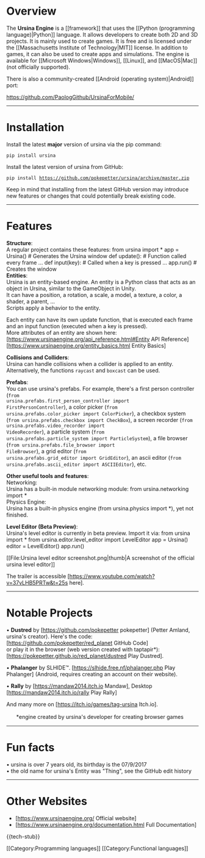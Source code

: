 # Overview

The **Ursina Engine** is a [[framework]] that uses the [[Python (programming language)|Python]] language. It allows developers to create both 2D and 3D projects. It is mainly used to create games. It is free and is licensed under the [[Massachusetts Institute of Technology|MIT]] license. In addition to games, it can also be used to create apps and simulations. The engine is available for [[Microsoft Windows|Windows]], [[Linux]], and [[MacOS|Mac]] (not officially supported).

There is also a community-created [[Android (operating system)|Android]] port:

https://github.com/PaologGithub/UrsinaForMobile/

----

# Installation

Install the latest **major** version of ursina via the pip command:

<code>pip install ursina</code>

Install the latest version of ursina from GitHub:

<code>pip install https://github.com/pokepetter/ursina/archive/master.zip</code>

Keep in mind that installing from the latest GitHub version may introduce new features or changes that could potentially break existing code.

----
# Features

**Structure**:<br>
A regular project contains these features: 
<syntaxhighlight lang="python" line>
from ursina import *
app = Ursina() #‎ Generates the Ursina window 
def update(): #‎ Function called every frame
   ... 
def input(key): #‎ Called when a key is pressed
   ...
app.run() #‎ Creates the window 
</syntaxhighlight>
<br>
**Entities**:<br>Ursina is an entity-based engine. An entity is a Python class that acts as an object in Ursina, similar to the GameObject in Unity.<br>It can have a position, a rotation, a scale, a model, a texture, a color, a shader, a parent, ...<br>Scripts apply a behavior to the entity.

Each entity can have its own update function, that is executed each frame and an input function (executed when a key is pressed).<br>More attributes of an entity are shown here: [https://www.ursinaengine.org/api_reference.html#Entity API Reference] [https://www.ursinaengine.org/entity_basics.html Entity Basics]<br>

**Collisions and Colliders**:<br>Ursina can handle collisions when a collider is applied to an entity.<br>Alternatively, the functions <code>raycast</code> and <code>boxcast</code> can be used.<br />

**Prefabs**:<br>You can use ursina's prefabs. For example, there's a first person controller (<code>from ursina.prefabs.first_person_controller import FirstPersonController</code>), a color picker (<code>from ursina.prefabs.color_picker import ColorPicker</code>), a checkbox system (<code>from ursina.prefabs.checkbox import CheckBox</code>), a screen recorder (<code>from ursina.prefabs.video_recorder import VideoRecorder</code>), a particle system (<code>from ursina.prefabs.particle_system import ParticleSystem</code>), a file browser (<code>from ursina.prefabs.file_browser import FileBrowser</code>), a grid editor (<code>from ursina.prefabs.grid_editor import GridEditor</code>), an ascii editor (<code>from ursina.prefabs.ascii_editor import ASCIIEditor</code>), etc.

**Other useful tools and features**:<br>Networking:<br>Ursina has a built-in module networking module: from ursina.networking import *<br>Physics Engine:<br>Ursina has a built-in physics engine (from ursina.physics import *), yet not finished.<br>

**Level Editor (Beta Preview)**:<br>Ursina's level editor is currently in beta preview. Import it via:<syntaxhighlight lang="python" line>
from ursina import *
from ursina.editor.level_editor import LevelEditor
app = Ursina()
editor = LevelEditor()
app.run()
</syntaxhighlight>

[[File:Ursina level editor screenshot.png|thumb|A screenshot of the official ursina level editor]]

The trailer is accessible [https://www.youtube.com/watch?v=37vLHB5PRTw&t=25s here]. 

----

# Notable Projects

• **Dustred** by [https://github.com/pokepetter pokepetter] (Petter Amland, ursina's creator). Here's the code: [https://github.com/pokepetter/red_planet GitHub Code]<br /> or play it in the browser (web version created with taptapir*): [https://pokepetter.github.io/red_planet/dustred Play Dustred].

• **Phalanger** by SLHIDE™. [https://slhide.free.nf/phalanger.php Play Phalanger] (Android, requires creating an account on their website).

• **Rally** by [https://mandaw2014.itch.io Mandaw], Desktop [https://mandaw2014.itch.io/rally Play Rally]

And many more on [https://itch.io/games/tag-ursina Itch.io].

ㅤㅤ*engine created by ursina's developer for creating browser games

----

# Fun facts

• ursina is over 7 years old, its birthday is the 07/9/2017<br>
• the old name for ursina's Entity was "Thing", see the GitHub edit history

----

# Other Websites
* [https://www.ursinaengine.org/ Official website]
* [https://www.ursinaengine.org/documentation.html Full Documentation]

{{tech-stub}}

[[Category:Programming languages]]
[[Category:Functional languages]]
